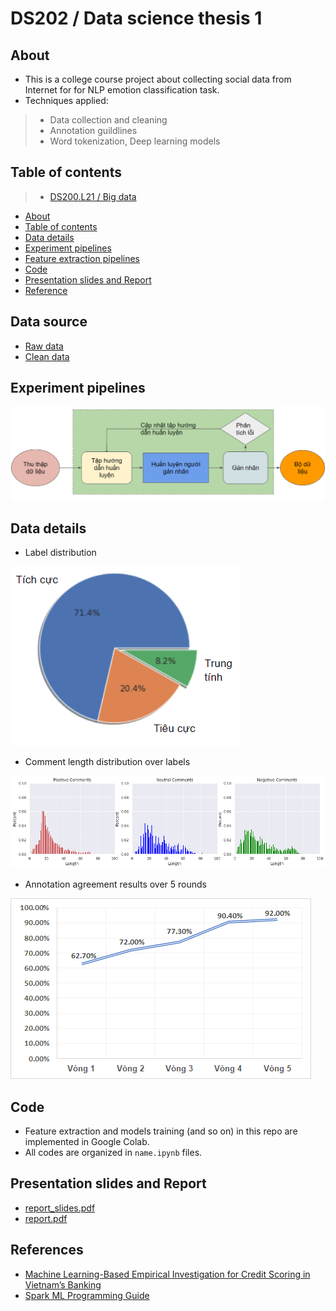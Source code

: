 # DS202 / Data science thesis 1

## About

* This is a college course project about collecting social data from Internet for for NLP emotion classification task.
* Techniques applied:
> * Data collection and cleaning
> * Annotation guildlines
> * Word tokenization, Deep learning models

## Table of contents

> * [DS200.L21 / Big data](#ds202--data-science-thesis-1)
* [About](#about)
* [Table of contents](#table-of-contents)
* [Data details](#data-details)
* [Experiment pipelines](#experiment-pipelines)
* [Feature extraction pipelines](#feature-extraction-pipelines)
* [Code](#code)
* [Presentation slides and Report](#presentation-slides-and-report)
* [Reference](#reference)

## Data source

* <a href="" target="_blank">Raw data</a>
* <a href="" target="_blank">Clean data</a>


## Experiment pipelines
![](images/pipelines.png)

## Data details
* Label distribution

![](images/datainfo.png)

* Comment length distribution over labels

![](images/lenghtbylabel.png)

* Annotation agreement results over 5 rounds

![](images/anno_agreement.png)

## Code

* Feature extraction and models training (and so on) in this repo are implemented in Google Colab.
* All codes are organized in `name.ipynb` files.

## Presentation slides and Report

* <a href="https://github.com/githubbinh/DS200.L21_BigData/blob/master/report_slides.pdf" target="_blank">report_slides.pdf</a>
* <a href="https://github.com/githubbinh/DS200.L21_BigData/blob/master/report.pdf" target="_blank">report.pdf</a>

## References

* <a href="https://link.springer.com/chapter/10.1007%2F978-3-030-79463-7_48" target="_blank">Machine Learning-Based Empirical Investigation for Credit Scoring in Vietnam’s Banking</a>
* <a href="https://spark.apache.org/docs/1.2.2/ml-guide.html" target="_blank">Spark ML Programming Guide</a>
